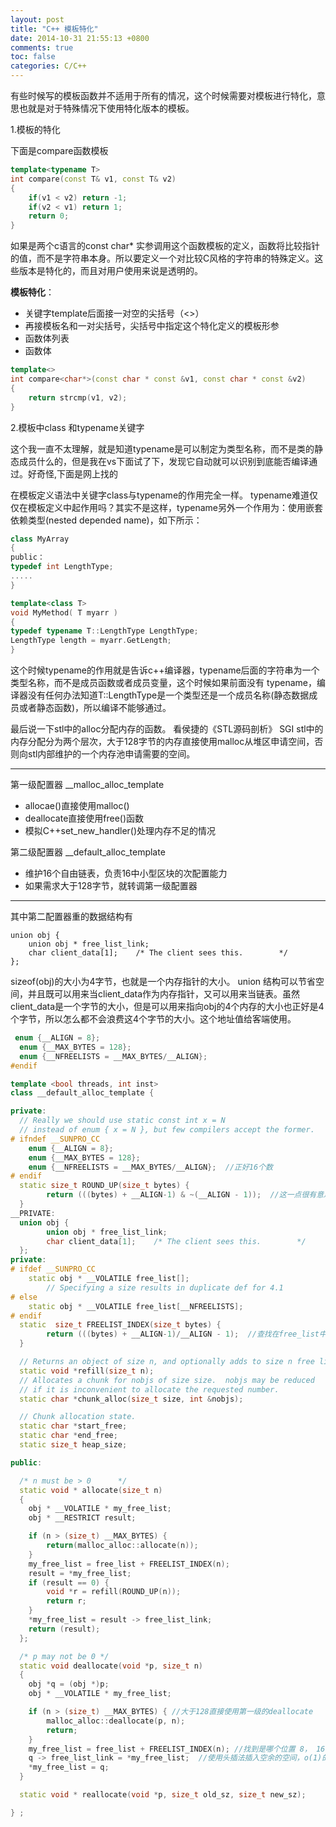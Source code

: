 ```yaml
---
layout: post
title: "C++ 模板特化"
date: 2014-10-31 21:55:13 +0800
comments: true
toc: false
categories: C/C++ 
---
```




有些时候写的模板函数并不适用于所有的情况，这个时候需要对模板进行特化，意思也就是对于特殊情况下使用特化版本的模板。
<!--more-->
1.模板的特化

下面是compare函数模板

``` C++
template<typename T>
int compare(const T& v1, const T& v2)
{
	if(v1 < v2) return -1;
	if(v2 < v1) return 1;
	return 0;
}
```
如果是两个c语言的const char* 实参调用这个函数模板的定义，函数将比较指针的值，而不是字符串本身。所以要定义一个对比较C风格的字符串的特殊定义。这些版本是特化的，而且对用户使用来说是透明的。

**模板特化**：



- 关键字template后面接一对空的尖括号（<>）
- 再接模板名和一对尖括号，尖括号中指定这个特化定义的模板形参
- 函数体列表
- 函数体

``` c++ 
template<>
int compare<char*>(const char * const &v1, const char * const &v2)
{
	return strcmp(v1, v2);
}

```
2.模板中class 和typename关键字

这个我一直不太理解，就是知道typename是可以制定为类型名称，而不是类的静态成员什么的，但是我在vs下面试了下，发现它自动就可以识别到底能否编译通过。好奇怪,下面是网上找的

在模板定义语法中关键字class与typename的作用完全一样。
typename难道仅仅在模板定义中起作用吗？其实不是这样，typename另外一个作用为：使用嵌套依赖类型(nested depended name)，如下所示：
``` C++
class MyArray 
{ 
public：
typedef int LengthType;
.....
}

template<class T>
void MyMethod( T myarr ) 
{ 
typedef typename T::LengthType LengthType; 
LengthType length = myarr.GetLength; 
}
```
这个时候typename的作用就是告诉c++编译器，typename后面的字符串为一个类型名称，而不是成员函数或者成员变量，这个时候如果前面没有
typename，编译器没有任何办法知道T::LengthType是一个类型还是一个成员名称(静态数据成员或者静态函数)，所以编译不能够通过。 

最后说一下stl中的alloc分配内存的函数。
看侯捷的《STL源码剖析》
SGI stl中的内存分配分为两个层次，大于128字节的内存直接使用malloc从堆区申请空间，否则向stl内部维护的一个内存池申请需要的空间。

-----
第一级配置器
__malloc_alloc_template

- allocae()直接使用malloc()
- deallocate直接使用free()函数
- 模拟C++set_new_handler()处理内存不足的情况

第二级配置器
__default_alloc_template

- 维护16个自由链表，负责16中小型区块的次配置能力
- 如果需求大于128字节，就转调第一级配置器

-----

其中第二配置器重的数据结构有

    union obj {
        union obj * free_list_link;
        char client_data[1];    /* The client sees this.        */
	};
sizeof(obj)的大小为4字节，也就是一个内存指针的大小。
union 结构可以节省空间，并且既可以用来当client_data作为内存指针，又可以用来当链表。虽然client_data是一个字节的大小，但是可以用来指向obj的4个内存的大小也正好是4个字节，所以怎么都不会浪费这4个字节的大小。这个地址值给客端使用。
``` C++
 enum {__ALIGN = 8};
  enum {__MAX_BYTES = 128};
  enum {__NFREELISTS = __MAX_BYTES/__ALIGN};
#endif

template <bool threads, int inst>
class __default_alloc_template {

private:
  // Really we should use static const int x = N
  // instead of enum { x = N }, but few compilers accept the former.
# ifndef __SUNPRO_CC
    enum {__ALIGN = 8};
    enum {__MAX_BYTES = 128};  
    enum {__NFREELISTS = __MAX_BYTES/__ALIGN};  //正好16个数
# endif
  static size_t ROUND_UP(size_t bytes) {
        return (((bytes) + __ALIGN-1) & ~(__ALIGN - 1));  //这一点很有意思，感觉位运算很奇妙
  }
__PRIVATE:
  union obj {
        union obj * free_list_link;
        char client_data[1];    /* The client sees this.        */
  };
private:
# ifdef __SUNPRO_CC
    static obj * __VOLATILE free_list[]; 
        // Specifying a size results in duplicate def for 4.1
# else
    static obj * __VOLATILE free_list[__NFREELISTS]; 
# endif
  static  size_t FREELIST_INDEX(size_t bytes) {
        return (((bytes) + __ALIGN-1)/__ALIGN - 1);  //查找在free_list中的位置
  }

  // Returns an object of size n, and optionally adds to size n free list.
  static void *refill(size_t n);
  // Allocates a chunk for nobjs of size size.  nobjs may be reduced
  // if it is inconvenient to allocate the requested number.
  static char *chunk_alloc(size_t size, int &nobjs);

  // Chunk allocation state.
  static char *start_free;
  static char *end_free;
  static size_t heap_size;

public:

  /* n must be > 0      */
  static void * allocate(size_t n)
  {
    obj * __VOLATILE * my_free_list;
    obj * __RESTRICT result;

    if (n > (size_t) __MAX_BYTES) {
        return(malloc_alloc::allocate(n));
    }
    my_free_list = free_list + FREELIST_INDEX(n);
    result = *my_free_list;
    if (result == 0) {
        void *r = refill(ROUND_UP(n));
        return r;
    }
    *my_free_list = result -> free_list_link;
    return (result);
  };

  /* p may not be 0 */
  static void deallocate(void *p, size_t n)
  {
    obj *q = (obj *)p;
    obj * __VOLATILE * my_free_list;

    if (n > (size_t) __MAX_BYTES) { //大于128直接使用第一级的deallocate
        malloc_alloc::deallocate(p, n);
        return;
    }
    my_free_list = free_list + FREELIST_INDEX(n); //找到是哪个位置 8， 16， 32？？
    q -> free_list_link = *my_free_list;  //使用头插法插入空余的空间，o(1)的复杂度
    *my_free_list = q;
  }

  static void * reallocate(void *p, size_t old_sz, size_t new_sz);

} ;

```
